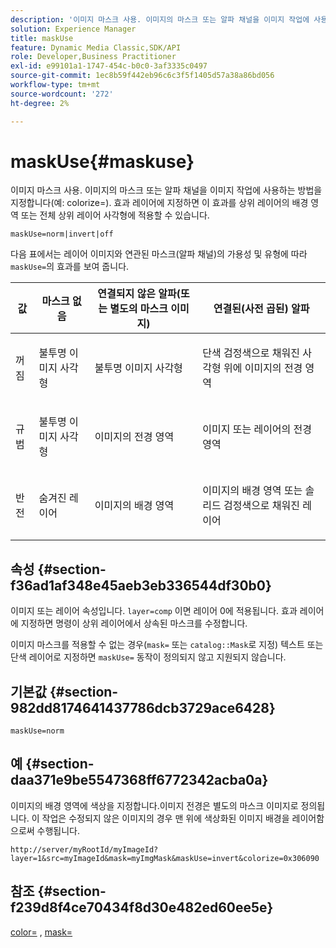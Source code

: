 ```yaml
---
description: '이미지 마스크 사용. 이미지의 마스크 또는 알파 채널을 이미지 작업에 사용하는 방법을 지정합니다(예: colorize=). 효과 레이어에 지정하면 이 효과를 상위 레이어의 배경 영역 또는 전체 상위 레이어 사각형에 적용할 수 있습니다.'
solution: Experience Manager
title: maskUse
feature: Dynamic Media Classic,SDK/API
role: Developer,Business Practitioner
exl-id: e99101a1-1747-454c-b0c0-3af3335c0497
source-git-commit: 1ec8b59f442eb96c6c3f5f1405d57a38a86bd056
workflow-type: tm+mt
source-wordcount: '272'
ht-degree: 2%

---
```


# maskUse{#maskuse}

이미지 마스크 사용. 이미지의 마스크 또는 알파 채널을 이미지 작업에 사용하는 방법을 지정합니다(예: colorize=). 효과 레이어에 지정하면 이 효과를 상위 레이어의 배경 영역 또는 전체 상위 레이어 사각형에 적용할 수 있습니다.

`maskUse=norm|invert|off`

다음 표에서는 레이어 이미지와 연관된 마스크(알파 채널)의 가용성 및 유형에 따라 `maskUse=`의 효과를 보여 줍니다.

<table id="table_B765F6A765F548948531AF26DA0B4360"> 
 <thead> 
  <tr> 
   <th class="entry"> <b> 값</b> </th> 
   <th class="entry"> <b> 마스크 없음</b> </th> 
   <th class="entry"> <b> 연결되지 않은 알파(또는 별도의 마스크 이미지)</b> </th> 
   <th class="entry"> <b> 연결된(사전 곱된) 알파</b> </th> 
  </tr> 
 </thead>
 <tbody> 
  <tr> 
   <td> <p> <span class="codeph"> 꺼짐 </span> </p> </td> 
   <td> <p> 불투명 이미지 사각형 </p> </td> 
   <td> <p> 불투명 이미지 사각형 </p> </td> 
   <td> <p> 단색 검정색으로 채워진 사각형 위에 이미지의 전경 영역 </p> </td> 
  </tr> 
  <tr> 
   <td> <p> <span class="codeph"> 규범  </span> </p> </td> 
   <td> <p> 불투명 이미지 사각형 </p> </td> 
   <td> <p> 이미지의 전경 영역 </p> </td> 
   <td> <p> 이미지 또는 레이어의 전경 영역 </p> </td> 
  </tr> 
  <tr> 
   <td> <p> <span class="codeph"> 반전  </span> </p> </td> 
   <td> <p> 숨겨진 레이어 </p> </td> 
   <td> <p> 이미지의 배경 영역 </p> </td> 
   <td> <p> 이미지의 배경 영역 또는 솔리드 검정색으로 채워진 레이어 </p> </td> 
  </tr> 
 </tbody> 
</table>

## 속성 {#section-f36ad1af348e45aeb3eb336544df30b0}

이미지 또는 레이어 속성입니다. `layer=comp` 이면 레이어 0에 적용됩니다. 효과 레이어에 지정하면 명령이 상위 레이어에서 상속된 마스크를 수정합니다.

이미지 마스크를 적용할 수 없는 경우(`mask=` 또는 `catalog::Mask`로 지정) 텍스트 또는 단색 레이어로 지정하면 `maskUse=` 동작이 정의되지 않고 지원되지 않습니다.

## 기본값 {#section-982dd8174641437786dcb3729ace6428}

`maskUse=norm`

## 예 {#section-daa371e9be5547368ff6772342acba0a}

이미지의 배경 영역에 색상을 지정합니다.이미지 전경은 별도의 마스크 이미지로 정의됩니다. 이 작업은 수정되지 않은 이미지의 경우 맨 위에 색상화된 이미지 배경을 레이어함으로써 수행됩니다.

`http://server/myRootId/myImageId?layer=1&src=myImageId&mask=myImgMask&maskUse=invert&colorize=0x306090`

## 참조 {#section-f239d8f4ce70434f8d30e482ed60ee5e}

[color=](/help/aem-is-ir-api/is-api/http-ref/image-serving-api-ref/c-http-protocol-reference/c-data-types/r-is-http-color.md) ,  [mask=](../../../../../is-api/http-ref/image-serving-api-ref/c-http-protocol-reference/c-command-reference/r-mask.md#reference-922254e027404fb890b850e2723ee06e)
